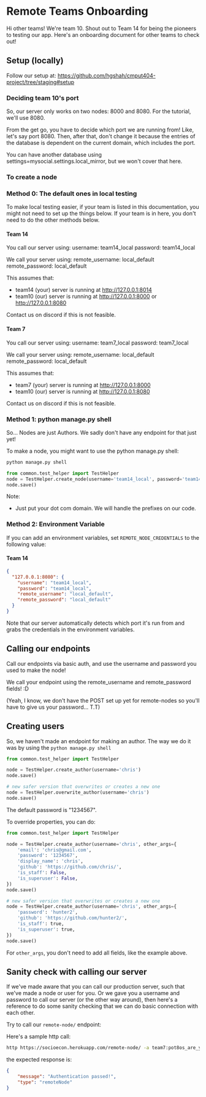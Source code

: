 # Remote Teams Onboarding

Hi other teams! We're team 10. Shout out to Team 14 for being the pioneers to testing our app. Here's an onboarding
document for other teams to check out!

## Setup (locally)

Follow our setup at: https://github.com/hgshah/cmput404-project/tree/staging#setup

### Deciding team 10's port

So, our server only works on two nodes: 8000 and 8080. For the tutorial, we'll use 8080.

From the get go, you have to decide which port we are running from! Like, let's say port 8080. Then, after that, don't
change it because the entries of the database is dependent on the current domain, which includes the port.

You can have another database using settings=mysocial.settings.local_mirror, but we won't cover that here.

### To create a node

### Method 0: The default ones in local testing

To make local testing easier, if your team is listed in this documentation, you might not need to set up the things
below. If your team is in here, you don't need to do the other methods below.

#### Team 14

You call our server using:
username: team14_local
password: team14_local

We call your server using:
remote_username: local_default
remote_password: local_default

This assumes that:

- team14 (your) server is running at http://127.0.0.1:8014
- team10 (our) server is running at http://127.0.0.1:8000 or http://127.0.0.1:8080

Contact us on discord if this is not feasible.

#### Team 7

You call our server using:
username: team7_local
password: team7_local

We call your server using:
remote_username: local_default
remote_password: local_default

This assumes that:

- team7 (your) server is running at http://127.0.0.1:8000
- team10 (our) server is running at http://127.0.0.1:8080

Contact us on discord if this is not feasible.

### Method 1: python manage.py shell

So... Nodes are just Authors. We sadly don't have any endpoint for that just yet!

To make a node, you might want to use the python manage.py shell:

```bash
python manage.py shell
```

```python 
from common.test_helper import TestHelper
node = TestHelper.create_node(username='team14_local', password='team14_local', remote_username='local_default', remote_password='local_default', host='127.0.0.1:8014')
node.save()
```

Note:

- Just put your dot com domain. We will handle the prefixes on our code.

### Method 2: Environment Variable

If you can add an environment variables, set `REMOTE_NODE_CREDENTIALS` to the following value:

#### Team 14

```json
{
  "127.0.0.1:8080": {
    "username": "team14_local",
    "password": "team14_local",
    "remote_username": "local_default",
    "remote_password": "local_default"
  }
}
```

Note that our server automatically detects which port it's run from and grabs the credentials in the environment
variables.

## Calling our endpoints

Call our endpoints via basic auth, and use the username and password you used to make the node!

We call your endpoint using the remote_username and remote_password fields! :D

(Yeah, I know, we don't have the POST set up yet for remote-nodes so you'll have to give us your password... T.T)

## Creating users

So, we haven't made an endpoint for making an author. The way we do it was by using the `python manage.py shell`

```python
from common.test_helper import TestHelper

node = TestHelper.create_author(username='chris')
node.save()

# new safer version that overwrites or creates a new one
node = TestHelper.overwrite_author(username='chris')
node.save()
```

The default password is "1234567".

To override properties, you can do:

```python
from common.test_helper import TestHelper

node = TestHelper.create_author(username='chris', other_args={
    'email': 'chris@gmail.com',
    'password': '1234567',
    'display_name': 'chris',
    'github': 'https://github.com/chris/',
    'is_staff': False,
    'is_superuser': False,
})
node.save()

# new safer version that overwrites or creates a new one
node = TestHelper.create_author(username='chris', other_args={
    'password': 'hunter2',
    'github': 'https://github.com/hunter2/',
    'is_staff': true,
    'is_superuser': true,
})
node.save()
```

For `other_args`, you don't need to add all fields, like the example above.

## Sanity check with calling our server

If we've made aware that you can call our production server, such that we've made a node or user for you. Or we gave you
a username and password to call our server (or the other way around), then here's a reference to do some sanity checking
that we can do basic connection with each other.

Try to call our `remote-node/` endpoint:

Here's a sample http call:

```bash
http https://socioecon.herokuapp.com/remote-node/ -a team7:pot8os_are_yummy
```

the expected response is:
```json
{
    "message": "Authentication passed!",
    "type": "remoteNode"
}
```
